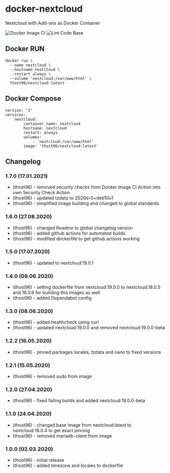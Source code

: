 # docker-nextcloud
Nextcloud with Add-ons as Docker Container

![Docker Image CI](https://github.com/thost96/docker-nextcloud/workflows/Docker%20Image%20CI/badge.svg)
![Lint Code Base](https://github.com/thost96/docker-nextcloud/workflows/Lint%20Code%20Base/badge.svg)

## Docker RUN

    docker run \
      --name nextcloud \
      --hostname nextcloud \
      --restart always \      
      --volume 'nextcloud:/var/www/html' \
      thost96/nextcloud:latest

## Docker Compose

    version: '2'
    services:
        nextcloud:
            container_name: nextcloud
            hostname: nextcloud        
            restart: always
            volumes:
                - 'nextcloud:/var/www/html'
            image: 'thost96/nextcloud:latest'

## Changelog

### 1.7.0 (17.01.2021)
* (thost96) - removed security checks from Docker Image CI Action into own Security Check Action
* (thost96) - updated tzdata to 2020d-0+deb10u1
* (thost96) - simplified image building and changed to global standards

### 1.6.0 (27.08.2020)
* (thost96) - changed Readme to global changelog version
* (thost96) - added github actions for automated builds
* (thost96) - modified dockerfile to get github actions working

### 1.5.0 (17.07.2020)
* (thost96) - updated to nextcloud:19.0.1

### 1.4.0 (09.06.2020)
* (thost96) - setting dockerfile from nextcloud:19.0.0 to nextcloud:18.0.5 and 18.0.6 for building this images as well
* (thost96) - added Dependabot config

### 1.3.0 (08.06.2020)
* (thost96) - added healthcheck using curl
* (thost96) - updated nextcloud:19.0.0 and removed nextcloud:19.0.0-beta

### 1.2.2 (16.05.2020)
* (thost96) - pinned packages locales, tzdata and nano to fixed versions

### 1.2.1 (15.05.2020)
* (thost96) - removed sudo from image

### 1.2.0 (27.04.2020)
* (thost96) - fixed failing builds and added nextcloud:19.0.0-beta

### 1.1.0 (24.04.2020)
* (thost96) - changed base image from nextcloud:latest to nextcloud:18.0.4 to get exact pinning
* (thost96) - removed mariadb-client from image

### 1.0.0 (02.03.2020)
* (thost96) - initial release
* (thost96) - added timezone and locales to dockerfile
